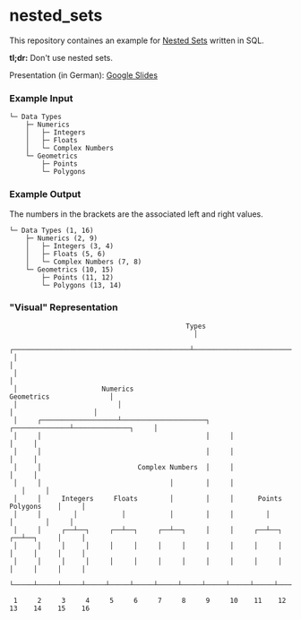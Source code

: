 # nested_sets

This repository containes an example for [Nested Sets](https://en.wikipedia.org/wiki/Nested_set_model) written in SQL.  

**tl;dr:** Don't use nested sets.

Presentation (in German): [Google Slides](https://docs.google.com/presentation/d/1o7480mmtPCAAk8tqyOjBGjVx0_ccFGgkmvAgcGcRboo/edit?usp=sharing)

### Example Input

```
└─ Data Types
    ├─ Numerics
    │   ├─ Integers
    │   ├─ Floats
    │   └─ Complex Numbers
    └─ Geometrics
        ├─ Points
        └─ Polygons
```

### Example Output

The numbers in the brackets are the associated left and right values.

```
└─ Data Types (1, 16)
    ├─ Numerics (2, 9)
    │   ├─ Integers (3, 4)
    │   ├─ Floats (5, 6)
    │   └─ Complex Numbers (7, 8)
    └─ Geometrics (10, 15)
        ├─ Points (11, 12)
        └─ Polygons (13, 14)
```

### "Visual" Representation

```
                                            Types
                                              │
 ┌────────────────────────────────────────────┴────────────────────────────────────────────┐
 │                                                                                         │
 │                                                                                         │
 │                     Numerics                                   Geometrics               │
 │                         │                                          │                    │
 │     ┌───────────────────┴─────────────────────┐     ┌──────────────┴──────────────┐     │
 │     │                                         │     │                             │     │
 │     │                                         │     │                             │     │
 │     │                        Complex Numbers  │     │                             │     │
 │     │                                │        │     │                             │     │
 │     │     Integers     Floats        │        │     │      Points     Polygons    │     │
 │     │        │           │           │        │     │        │           │        │     │
 │     │     ┌──┴──┐     ┌──┴──┐     ┌──┴──┐     │     │     ┌──┴──┐     ┌──┴──┐     │     │
 │     │     │     │     │     │     │     │     │     │     │     │     │     │     │     │
 │     │     │     │     │     │     │     │     │     │     │     │     │     │     │     │
 └─────┴─────┴─────┴─────┴─────┴─────┴─────┴─────┴─────┴─────┴─────┴─────┴─────┴─────┴─────┘

 1     2     3     4     5     6     7     8     9     10    11    12    13    14    15    16
```
